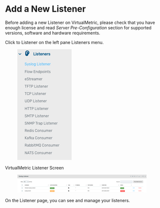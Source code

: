 # Add a New Listener

Before adding a new Listener on VirtualMetric, please check that you have enough license and read _Server Pre-Configuration_ section for supported versions, software and hardware requirements.

Click to Listener on the left pane Listeners menu.

<div align="left">

<figure><img src="../../../../.gitbook/assets/image (324).png" alt=""><figcaption></figcaption></figure>

</div>

VirtualMetric Listener Screen

<figure><img src="../../../../.gitbook/assets/image (325).png" alt=""><figcaption></figcaption></figure>

On the Listener page, you can see and manage your listeners.
